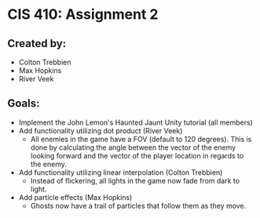 # CIS 410: Assignment 2

## Created by:
- Colton Trebbien
- Max Hopkins
- River Veek

## Goals:
- Implement the John Lemon's Haunted Jaunt Unity tutorial (all members)
- Add functionality utilizing dot product (River Veek)
    - All enemies in the game have a FOV (default to 120 degrees). This is done by calculating the angle between the vector of the enemy looking forward and the vector of the player location in regards to the enemy.
- Add functionality utilizing linear interpolation (Colton Trebbien)
    - Instead of flickering, all lights in the game now fade from dark to light.
- Add particle effects (Max Hopkins)
    - Ghosts now have a trail of particles that follow them as they move.
